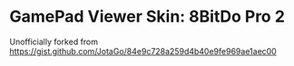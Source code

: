 # GamePad Viewer Skin: 8BitDo Pro 2
Unofficially forked from https://gist.github.com/JotaGo/84e9c728a259d4b40e9fe969ae1aec00